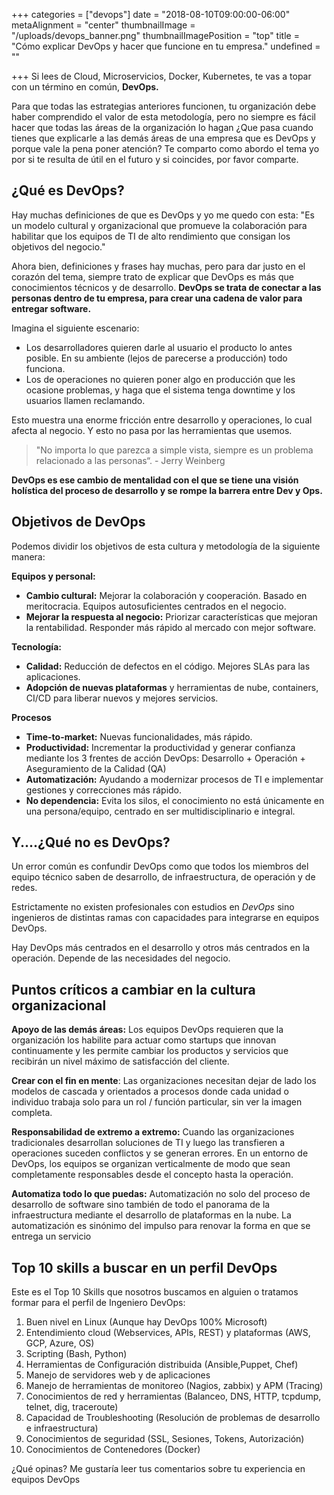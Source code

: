 +++
categories = ["devops"]
date = "2018-08-10T09:00:00-06:00"
metaAlignment = "center"
thumbnailImage = "/uploads/devops_banner.png"
thumbnailImagePosition = "top"
title = "Cómo explicar DevOps y hacer que funcione en tu empresa."
undefined = ""

+++
Si lees de Cloud, Microservicios,  Docker,  Kubernetes, te vas a topar con un término en común, **DevOps.**

Para que todas las estrategias anteriores funcionen, tu organización debe haber comprendido el valor de esta metodología, pero no siempre es fácil hacer que todas las áreas de la organización lo hagan ¿Que pasa cuando tienes que explicarle a las demás áreas de una empresa que es DevOps y porque vale la pena poner atención? Te comparto como abordo el tema yo por si te resulta de útil en el futuro y si coincides, por favor comparte.

## ¿Qué es DevOps?

Hay muchas definiciones de que es DevOps y yo me quedo con esta: "Es un modelo cultural y organizacional que promueve la colaboración para habilitar que los equipos de TI de alto rendimiento que consigan los objetivos del negocio."

Ahora bien, definiciones y frases hay muchas, pero para dar justo en el corazón del tema, siempre trato de explicar que  DevOps es más que conocimientos técnicos y de desarrollo. **DevOps se trata de conectar a las personas dentro de tu empresa, para crear una cadena de valor para entregar software.**

Imagina el siguiente escenario:

* Los desarrolladores quieren darle al usuario el producto lo antes posible. En su ambiente (lejos de parecerse a producción) todo funciona.
* Los de operaciones no quieren poner algo en producción que les ocasione problemas, y haga que el sistema tenga downtime y los usuarios llamen reclamando.

Esto muestra una enorme fricción entre desarrollo y operaciones, lo cual afecta al negocio. Y esto no pasa por las herramientas que usemos.

> "No importa lo que parezca a simple vista, siempre es un problema relacionado a las personas“. - Jerry Weinberg

**DevOps es ese cambio de mentalidad con el que se tiene una visión holística del proceso de desarrollo y se rompe la barrera entre Dev y Ops.**

## Objetivos de DevOps

Podemos dividir los objetivos de esta cultura y metodología de la siguiente manera:

**Equipos y personal:**

* **Cambio cultural:** Mejorar la colaboración y cooperación. Basado en meritocracia. Equipos autosuficientes centrados en el negocio.
* **Mejorar la respuesta al negocio:** Priorizar características que mejoran la rentabilidad. Responder más rápido al mercado con mejor software.

**Tecnología:**

* **Calidad:** Reducción de defectos en el código. Mejores SLAs para las aplicaciones.
* **Adopción de nuevas plataformas** y herramientas de nube, containers, CI/CD para liberar nuevos y mejores servicios.

**Procesos**

* **Time-to-market:** Nuevas funcionalidades, más rápido.
* **Productividad:** Incrementar la productividad y generar confianza mediante los 3 frentes de acción DevOps: Desarrollo + Operación + Aseguramiento de la Calidad (QA)
* **Automatización:** Ayudando a modernizar procesos de TI e implementar gestiones y correcciones más rápido.
* **No dependencia:** Evita los silos, el conocimiento no está únicamente en una persona/equipo, centrado en ser multidisciplinario e integral.

## Y....¿Qué no es DevOps?

Un error común es confundir DevOps como que todos los miembros del equipo técnico saben de desarrollo, de infraestructura, de operación y de redes.

Estrictamente no existen profesionales con estudios en _DevOps_ sino ingenieros de distintas ramas con capacidades para integrarse en equipos DevOps.

Hay DevOps más centrados en el desarrollo y otros más centrados en la operación. Depende de las necesidades del negocio.

## Puntos críticos a cambiar en la cultura organizacional

**Apoyo de las demás áreas:** Los equipos  DevOps requieren que la organización los habilite para actuar como startups que innovan continuamente y les permite cambiar los productos y servicios que recibirán un nivel máximo de satisfacción del cliente.

**Crear con el fin en mente**: Las organizaciones necesitan dejar de lado los modelos de cascada y orientados a procesos donde cada unidad o individuo trabaja solo para un rol / función particular, sin ver la imagen completa.

**Responsabilidad de extremo a extremo:** Cuando las organizaciones tradicionales desarrollan soluciones de TI y luego las transfieren a operaciones suceden conflictos y se generan errores. En un entorno de DevOps, los equipos se organizan verticalmente de modo que sean completamente responsables desde el concepto hasta la operación.

**Automatiza todo lo que puedas:** Automatización no solo del proceso de desarrollo de software sino también de todo el panorama de la infraestructura mediante el desarrollo de plataformas en la nube. La automatización es sinónimo del impulso para renovar la forma en que se entrega un servicio

## Top 10 skills a buscar en un perfil DevOps

Este es el Top 10 Skills  que nosotros buscamos en alguien o tratamos formar para el perfil de Ingeniero DevOps:

 1. Buen nivel en Linux  (Aunque hay DevOps 100% Microsoft)
 2. Entendimiento cloud (Webservices, APIs, REST) y plataformas (AWS, GCP, Azure, OS)
 3. Scripting (Bash, Python)
 4. Herramientas de Configuración distribuida (Ansible,Puppet, Chef)
 5. Manejo de servidores web y de aplicaciones
 6. Manejo de herramientas de monitoreo (Nagios, zabbix) y APM (Tracing)
 7. Conocimientos de red y herramientas (Balanceo, DNS, HTTP, tcpdump, telnet, dig, traceroute)
 8. Capacidad de Troubleshooting (Resolución de problemas de desarrollo e infraestructura)
 9. Conocimientos de seguridad (SSL, Sesiones, Tokens, Autorización)
10. Conocimientos de Contenedores (Docker)

¿Qué opinas? Me gustaría leer tus comentarios sobre tu experiencia en equipos DevOps